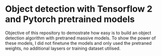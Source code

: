 # Object detection with Tensorflow 2 and Pytorch pretrained models

Objective of this repository to demostrate how easy is to build an object detection algorithm with pretraned massive models. 
To show the power of these models, I did not finetune the models and only used the pretraned weights, no additional laysers or training dataset utilised. 
